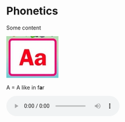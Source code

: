 <h1>Phonetics</h1>
<p>Some content</p>

<div class="row">
    <div class="col-sm-5">
      <img src="images/B159A824-F405-42CA-8B14-E2D81E110C21_4_5005_c.jpeg" />
      <div class="caption">
          <p>A = A like in f<strong>a</strong>r</p>
        </div>
    </div>
  
  <p>
  <audio controls>
  <source src="Phonetics A.mp3" type="audio/mpeg">
  Your browser does not support the audio tag.
</audio>
</p>

